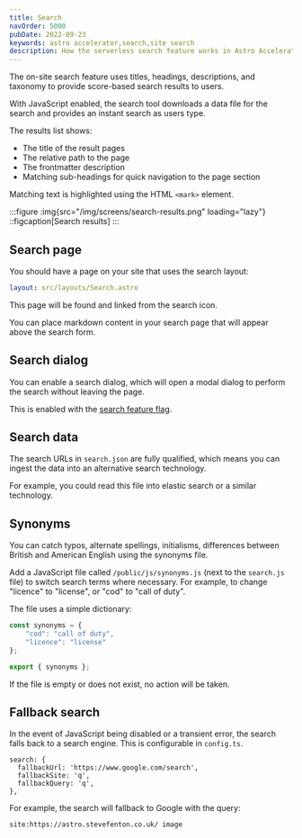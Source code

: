 ```yaml
---
title: Search
navOrder: 5000
pubDate: 2022-09-23
keywords: astro accelerator,search,site search
description: How the serverless search feature works in Astro Accelerator.
---
```


The on-site search feature uses titles, headings, descriptions, and taxonomy to provide score-based search results to users.

With JavaScript enabled, the search tool downloads a data file for the search and provides an instant search as users type.

The results list shows:

- The title of the result pages
- The relative path to the page
- The frontmatter description
- Matching sub-headings for quick navigation to the page section

Matching text is highlighted using the HTML `<mark>` element.

:::figure
:img{src="/img/screens/search-results.png" loading="lazy"}
::figcaption[Search results]
:::

## Search page

You should have a page on your site that uses the search layout:

```yaml
layout: src/layouts/Search.astro
```

This page will be found and linked from the search icon.

You can place markdown content in your search page that will appear above the search form.

## Search dialog

You can enable a search dialog, which will open a modal dialog to perform the search without leaving the page.

This is enabled with the [search feature flag](/features/flags/#search).

## Search data

The search URLs in `search.json` are fully qualified, which means you can ingest the data into an alternative search technology.

For example, you could read this file into elastic search or a similar technology.

## Synonyms

You can catch typos, alternate spellings, initialisms, differences between British and American English using the synonyms file.

Add a JavaScript file called `/public/js/synonyms.js` (next to the `search.js` file) to switch search terms where necessary. For example, to change "licence" to "license", or "cod" to "call of duty".

The file uses a simple dictionary:

```javascript
const synonyms = {
    "cod": "call of duty",
    "licence": "license"
};

export { synonyms };
```

If the file is empty or does not exist, no action will be taken.

## Fallback search

In the event of JavaScript being disabled or a transient error, the search falls back to a search engine. This is configurable in `config.ts`.

```
search: {
  fallbackUrl: 'https://www.google.com/search',
  fallbackSite: 'q',
  fallbackQuery: 'q',
},
```

For example, the search will fallback to Google with the query:

```
site:https://astro.stevefenton.co.uk/ image
```

